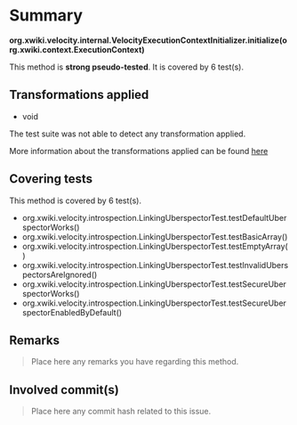 # Summary
**org.xwiki.velocity.internal.VelocityExecutionContextInitializer.initialize(org.xwiki.context.ExecutionContext)**

This method is **strong pseudo-tested**.
It is covered by 6 test(s). 


## Transformations applied

- void


The test suite was not able to detect any transformation applied.

More information about the transformations applied can be found [here](https://github.com/STAMP-project/pitest-descartes)

## Covering tests
This method is covered by 6 test(s).
* org.xwiki.velocity.introspection.LinkingUberspectorTest.testDefaultUberspectorWorks()
* org.xwiki.velocity.introspection.LinkingUberspectorTest.testBasicArray()
* org.xwiki.velocity.introspection.LinkingUberspectorTest.testEmptyArray()
* org.xwiki.velocity.introspection.LinkingUberspectorTest.testInvalidUberspectorsAreIgnored()
* org.xwiki.velocity.introspection.LinkingUberspectorTest.testSecureUberspectorWorks()
* org.xwiki.velocity.introspection.LinkingUberspectorTest.testSecureUberspectorEnabledByDefault()


## Remarks
> Place here any remarks you have regarding this method.

## Involved commit(s)

> Place here any commit hash related to this issue.

